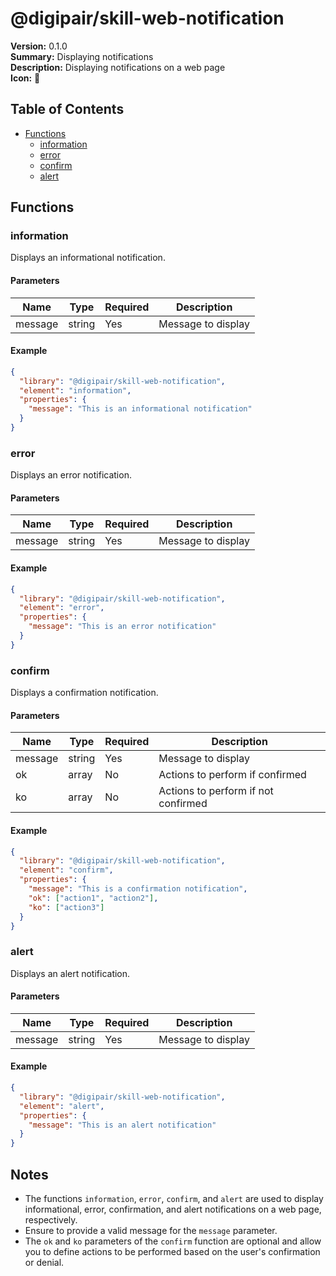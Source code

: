 # @digipair/skill-web-notification

**Version:** 0.1.0  
**Summary:** Displaying notifications  
**Description:** Displaying notifications on a web page  
**Icon:** 🔔

## Table of Contents

- [Functions](#functions)
  - [information](#information)
  - [error](#error)
  - [confirm](#confirm)
  - [alert](#alert)

## Functions

### information

Displays an informational notification.

#### Parameters

| Name     | Type   | Required | Description         |
|----------|--------|----------|---------------------|
| message  | string | Yes      | Message to display   |

#### Example

```json
{
  "library": "@digipair/skill-web-notification",
  "element": "information",
  "properties": {
    "message": "This is an informational notification"
  }
}
```

### error

Displays an error notification.

#### Parameters

| Name     | Type   | Required | Description         |
|----------|--------|----------|---------------------|
| message  | string | Yes      | Message to display   |

#### Example

```json
{
  "library": "@digipair/skill-web-notification",
  "element": "error",
  "properties": {
    "message": "This is an error notification"
  }
}
```

### confirm

Displays a confirmation notification.

#### Parameters

| Name     | Type   | Required | Description                                      |
|----------|--------|----------|--------------------------------------------------|
| message  | string | Yes      | Message to display                               |
| ok       | array  | No       | Actions to perform if confirmed                  |
| ko       | array  | No       | Actions to perform if not confirmed              |

#### Example

```json
{
  "library": "@digipair/skill-web-notification",
  "element": "confirm",
  "properties": {
    "message": "This is a confirmation notification",
    "ok": ["action1", "action2"],
    "ko": ["action3"]
  }
}
```

### alert

Displays an alert notification.

#### Parameters

| Name     | Type   | Required | Description         |
|----------|--------|----------|---------------------|
| message  | string | Yes      | Message to display   |

#### Example

```json
{
  "library": "@digipair/skill-web-notification",
  "element": "alert",
  "properties": {
    "message": "This is an alert notification"
  }
}
```

## Notes

- The functions `information`, `error`, `confirm`, and `alert` are used to display informational, error, confirmation, and alert notifications on a web page, respectively.
- Ensure to provide a valid message for the `message` parameter.
- The `ok` and `ko` parameters of the `confirm` function are optional and allow you to define actions to be performed based on the user's confirmation or denial.